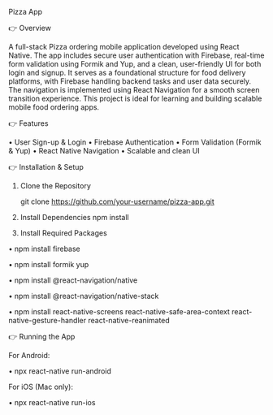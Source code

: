 Pizza App

👉 Overview

A full-stack Pizza ordering mobile application developed using React Native. The app includes secure user authentication with Firebase, real-time form validation using Formik and Yup, and a clean, user-friendly UI for both login and signup. It serves as a foundational structure for food delivery platforms, with Firebase handling backend tasks and user data securely. The navigation is implemented using React Navigation for a smooth screen transition experience. This project is ideal for learning and building scalable mobile food ordering apps.

👉 Features

• User Sign-up & Login
• Firebase Authentication
• Form Validation (Formik & Yup)
• React Native Navigation
• Scalable and clean UI

👉 Installation & Setup

1. Clone the Repository
   
   git clone https://github.com/your-username/pizza-app.git

2. Install Dependencies
   npm install

3. Install Required Packages

 • npm install firebase
 
 • npm install formik yup
 
 • npm install @react-navigation/native
 
 • npm install @react-navigation/native-stack
 
 • npm install react-native-screens react-native-safe-area-context react-native-gesture-handler react-native-reanimated

👉 Running the App

For Android:

  • npx react-native run-android

For iOS (Mac only):

  • npx react-native run-ios

